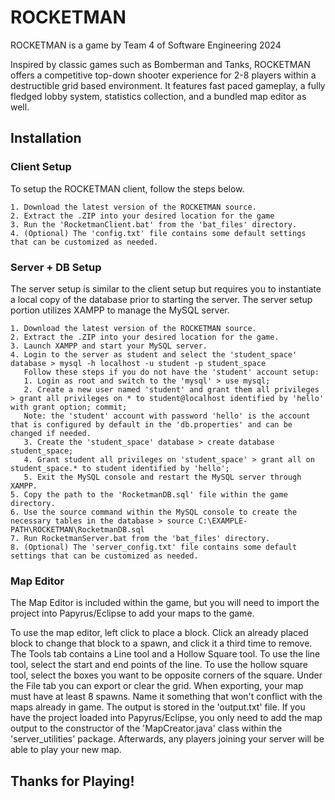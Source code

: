 # ROCKETMAN
 ROCKETMAN is a game by Team 4 of Software Engineering 2024

 Inspired by classic games such as Bomberman and Tanks, ROCKETMAN offers a competitive top-down shooter experience for 2-8 players within a destructible grid based environment. It features fast paced gameplay, a fully fledged lobby system, statistics collection, and a bundled map editor as well.

 ## Installation


### Client Setup
To setup the ROCKETMAN client, follow the steps below.
```
1. Download the latest version of the ROCKETMAN source.
2. Extract the .ZIP into your desired location for the game
3. Run the 'RocketmanClient.bat' from the 'bat_files' directory.
4. (Optional) The 'config.txt' file contains some default settings that can be customized as needed.
```
### Server + DB Setup
The server setup is similar to the client setup but requires you to instantiate a local copy of the database prior to starting the server. The server setup portion utilizes XAMPP to manage the MySQL server.
```
1. Download the latest version of the ROCKETMAN source.
2. Extract the .ZIP into your desired location for the game.
3. Launch XAMPP and start your MySQL server.
4. Login to the server as student and select the 'student_space' database > mysql -h localhost -u student -p student_space
   Follow these steps if you do not have the 'student' account setup:
   1. Login as root and switch to the 'mysql' > use mysql;
   2. Create a new user named 'student' and grant them all privileges > grant all privileges on * to student@localhost identified by 'hello' with grant option; commit;
   Note: the 'student' account with password 'hello' is the account that is configured by default in the 'db.properties' and can be changed if needed.
   3. Create the 'student_space' database > create database student_space;
   4. Grant student all privileges on 'student_space' > grant all on student_space.* to student identified by 'hello';
   5. Exit the MySQL console and restart the MySQL server through XAMPP.
5. Copy the path to the 'RocketmanDB.sql' file within the game directory.
6. Use the source command within the MySQL console to create the necessary tables in the database > source C:\EXAMPLE-PATH\ROCKETMAN\RocketmanDB.sql
7. Run RocketmanServer.bat from the 'bat_files' directory.
8. (Optional) The 'server_config.txt' file contains some default settings that can be customized as needed.
```

### Map Editor
The Map Editor is included within the game, but you will need to import the project into Papyrus/Eclipse to add your maps to the game.

To use the map editor, left click to place a block. Click an already placed block to change that block to a spawn, and click it a third time to remove. The Tools tab contains a Line tool and a Hollow Square tool. To use the line tool, select the start and end points of the line. To use the hollow square tool, select the boxes you want to be opposite corners of the square. Under the File tab you can export or clear the grid. When exporting, your map must have at least 8 spawns. Name it something that won't conflict with the maps already in game. The output is stored in the 'output.txt' file. If you have the project loaded into Papyrus/Eclipse, you only need to add the map output to the constructor of the 'MapCreator.java' class within the 'server_utilities' package. Afterwards, any players joining your server will be able to play your new map.

## Thanks for Playing!

  
